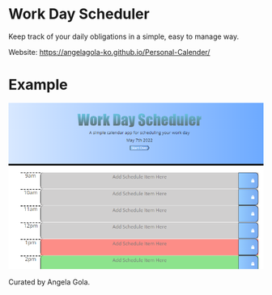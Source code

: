 # Work Day Scheduler
Keep track of your daily obligations in a simple, easy to manage way.

Website:  https://angelagola-ko.github.io/Personal-Calender/

# Example

![Example Image](./Develop/Personal%20Workday%20Preview.png)


Curated by Angela Gola.


